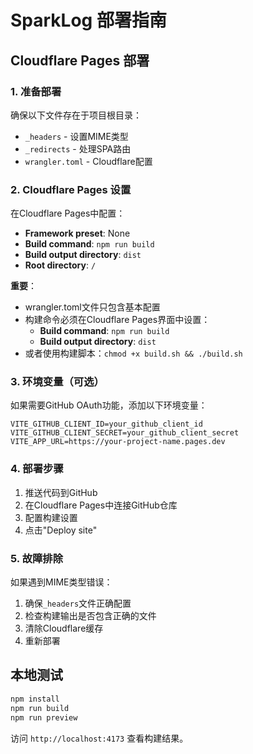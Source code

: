 # SparkLog 部署指南

## Cloudflare Pages 部署

### 1. 准备部署
确保以下文件存在于项目根目录：
- `_headers` - 设置MIME类型
- `_redirects` - 处理SPA路由
- `wrangler.toml` - Cloudflare配置

### 2. Cloudflare Pages 设置
在Cloudflare Pages中配置：
- **Framework preset**: None
- **Build command**: `npm run build`
- **Build output directory**: `dist`
- **Root directory**: `/`

**重要**：
- wrangler.toml文件只包含基本配置
- 构建命令必须在Cloudflare Pages界面中设置：
  - **Build command**: `npm run build`
  - **Build output directory**: `dist`
- 或者使用构建脚本：`chmod +x build.sh && ./build.sh`

### 3. 环境变量（可选）
如果需要GitHub OAuth功能，添加以下环境变量：
```
VITE_GITHUB_CLIENT_ID=your_github_client_id
VITE_GITHUB_CLIENT_SECRET=your_github_client_secret
VITE_APP_URL=https://your-project-name.pages.dev
```

### 4. 部署步骤
1. 推送代码到GitHub
2. 在Cloudflare Pages中连接GitHub仓库
3. 配置构建设置
4. 点击"Deploy site"

### 5. 故障排除
如果遇到MIME类型错误：
1. 确保`_headers`文件正确配置
2. 检查构建输出是否包含正确的文件
3. 清除Cloudflare缓存
4. 重新部署

## 本地测试
```bash
npm install
npm run build
npm run preview
```

访问 `http://localhost:4173` 查看构建结果。 
